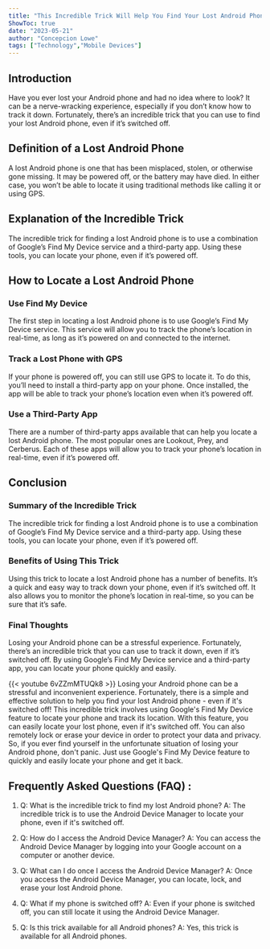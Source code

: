 ```yaml
---
title: "This Incredible Trick Will Help You Find Your Lost Android Phone - Even If It's Switched Off!"
ShowToc: true 
date: "2023-05-21"
author: "Concepcion Lowe" 
tags: ["Technology","Mobile Devices"]
---
```

## Introduction

Have you ever lost your Android phone and had no idea where to look? It can be a nerve-wracking experience, especially if you don’t know how to track it down. Fortunately, there’s an incredible trick that you can use to find your lost Android phone, even if it’s switched off.

## Definition of a Lost Android Phone

A lost Android phone is one that has been misplaced, stolen, or otherwise gone missing. It may be powered off, or the battery may have died. In either case, you won’t be able to locate it using traditional methods like calling it or using GPS.

## Explanation of the Incredible Trick

The incredible trick for finding a lost Android phone is to use a combination of Google’s Find My Device service and a third-party app. Using these tools, you can locate your phone, even if it’s powered off.

## How to Locate a Lost Android Phone

### Use Find My Device

The first step in locating a lost Android phone is to use Google’s Find My Device service. This service will allow you to track the phone’s location in real-time, as long as it’s powered on and connected to the internet.

### Track a Lost Phone with GPS

If your phone is powered off, you can still use GPS to locate it. To do this, you’ll need to install a third-party app on your phone. Once installed, the app will be able to track your phone’s location even when it’s powered off.

### Use a Third-Party App

There are a number of third-party apps available that can help you locate a lost Android phone. The most popular ones are Lookout, Prey, and Cerberus. Each of these apps will allow you to track your phone’s location in real-time, even if it’s powered off.

## Conclusion

### Summary of the Incredible Trick

The incredible trick for finding a lost Android phone is to use a combination of Google’s Find My Device service and a third-party app. Using these tools, you can locate your phone, even if it’s powered off.

### Benefits of Using This Trick

Using this trick to locate a lost Android phone has a number of benefits. It’s a quick and easy way to track down your phone, even if it’s switched off. It also allows you to monitor the phone’s location in real-time, so you can be sure that it’s safe.

### Final Thoughts

Losing your Android phone can be a stressful experience. Fortunately, there’s an incredible trick that you can use to track it down, even if it’s switched off. By using Google’s Find My Device service and a third-party app, you can locate your phone quickly and easily.

{{< youtube 6vZZmMTUQk8 >}} 
Losing your Android phone can be a stressful and inconvenient experience. Fortunately, there is a simple and effective solution to help you find your lost Android phone - even if it's switched off! This incredible trick involves using Google's Find My Device feature to locate your phone and track its location. With this feature, you can easily locate your lost phone, even if it's switched off. You can also remotely lock or erase your device in order to protect your data and privacy. So, if you ever find yourself in the unfortunate situation of losing your Android phone, don't panic. Just use Google's Find My Device feature to quickly and easily locate your phone and get it back.

## Frequently Asked Questions (FAQ) :
1. Q: What is the incredible trick to find my lost Android phone? 
A: The incredible trick is to use the Android Device Manager to locate your phone, even if it's switched off.

2. Q: How do I access the Android Device Manager? 
A: You can access the Android Device Manager by logging into your Google account on a computer or another device.

3. Q: What can I do once I access the Android Device Manager? 
A: Once you access the Android Device Manager, you can locate, lock, and erase your lost Android phone.

4. Q: What if my phone is switched off? 
A: Even if your phone is switched off, you can still locate it using the Android Device Manager.

5. Q: Is this trick available for all Android phones? 
A: Yes, this trick is available for all Android phones.


